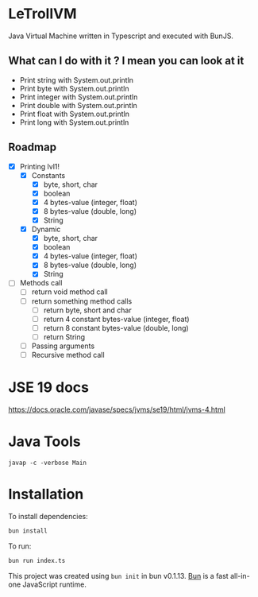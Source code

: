 # LeTrollVM

Java Virtual Machine written in Typescript and executed with BunJS.

## What can I do with it ? I mean you can look at it

- Print string with System.out.println
- Print byte with System.out.println
- Print integer with System.out.println
- Print double with System.out.println
- Print float with System.out.println
- Print long with System.out.println

## Roadmap
- [x] Printing lvl1!
  - [x] Constants
    - [x] byte, short, char
    - [x] boolean
    - [x] 4 bytes-value (integer, float) 
    - [x] 8 bytes-value (double, long)
    - [x] String
  - [x] Dynamic
    - [x] byte, short, char
    - [x] boolean
    - [x] 4 bytes-value (integer, float) 
    - [x] 8 bytes-value (double, long)
    - [x] String 
- [ ] Methods call
  - [ ] return void method call
  - [ ] return something method calls
    - [ ] return byte, short and char
    - [ ] return 4 constant bytes-value (integer, float) 
    - [ ] return 8 constant bytes-value (double, long)
    - [ ] return String
  - [ ] Passing arguments
  - [ ] Recursive method call

# JSE 19 docs

https://docs.oracle.com/javase/specs/jvms/se19/html/jvms-4.html

# Java Tools

```shell
javap -c -verbose Main
```

# Installation

To install dependencies:

```bash
bun install
```

To run:

```bash
bun run index.ts
```

This project was created using `bun init` in bun v0.1.13. [Bun](https://bun.sh) is a fast all-in-one JavaScript runtime.
